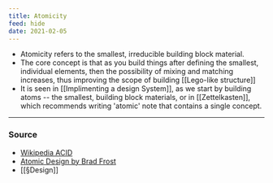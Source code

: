 ```yaml
---
title: Atomicity
feed: hide
date: 2021-02-05
---
```


- Atomicity refers to the smallest, irreducible building block material. 
- The core concept is that as you build things after defining the smallest, individual elements, then the possibility of mixing and matching increases, thus improving the scope of building [[Lego-like structure]]
- It is seen in [[Implimenting a design System]], as we start by building atoms -- the smallest, building block materials, or in [[Zettelkasten]], which recommends writing 'atomic' note that contains a single concept. 


--- 

### Source
- [Wikipedia ACID](https://en.wikipedia.org/wiki/ACID)
- [Atomic Design by Brad Frost](https://atomicdesign.bradfrost.com/chapter-2/)
- [[§Design]]